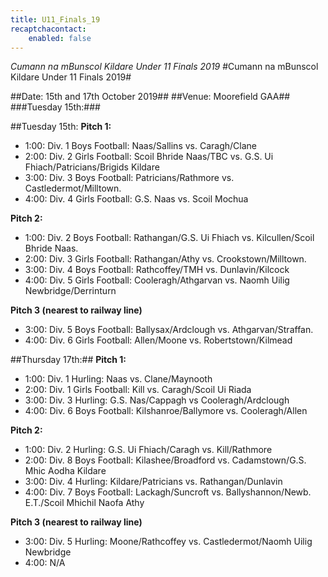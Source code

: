 ```yaml
---
title: U11_Finals_19
recaptchacontact:
    enabled: false
---
```


*Cumann na mBunscol Kildare Under 11 Finals 2019*
#Cumann na mBunscol Kildare Under 11 Finals 2019#

##Date: 15th and 17th October 2019##
##Venue: Moorefield GAA##
###Tuesday 15th:###

##Tuesday 15th:
**Pitch 1:**

* 1:00: Div. 1 Boys Football: Naas/Sallins vs. Caragh/Clane
* 2:00: Div. 2 Girls Football: Scoil Bhride Naas/TBC vs. G.S. Ui Fhiach/Patricians/Brigids Kildare
* 3:00: Div. 3 Boys Football: Patricians/Rathmore vs. Castledermot/Milltown.
* 4:00: Div. 4 Girls Football: G.S. Naas vs. Scoil Mochua

**Pitch 2:**

* 1:00: Div. 2 Boys Football: Rathangan/G.S. Ui Fhiach vs. Kilcullen/Scoil Bhride Naas.
* 2:00: Div. 3 Girls Football: Rathangan/Athy vs. Crookstown/Milltown.
* 3:00: Div. 4 Boys Football: Rathcoffey/TMH vs. Dunlavin/Kilcock
* 4:00: Div. 5 Girls Football: Cooleragh/Athgarvan vs. Naomh Uilig Newbridge/Derrinturn

**Pitch 3 (nearest to railway line)**
 
* 3:00: Div. 5 Boys Football: Ballysax/Ardclough vs. Athgarvan/Straffan.
* 4:00: Div. 6 Girls Football: Allen/Moone vs. Robertstown/Kilmead

##Thursday 17th:##
**Pitch 1:**

* 1:00: Div. 1 Hurling: Naas vs. Clane/Maynooth
* 2:00: Div. 1 Girls Football: Kill vs. Caragh/Scoil Ui Riada
* 3:00: Div. 3 Hurling: G.S. Nas/Cappagh vs Cooleragh/Ardclough
* 4:00: Div. 6 Boys Football: Kilshanroe/Ballymore vs. Cooleragh/Allen

**Pitch 2:**

* 1:00: Div. 2 Hurling: G.S. Ui Fhiach/Caragh vs. Kill/Rathmore
* 2:00: Div. 8 Boys Football: Kilashee/Broadford vs. Cadamstown/G.S. Mhic Aodha Kildare
* 3:00: Div. 4 Hurling: Kildare/Patricians vs. Rathangan/Dunlavin
* 4:00: Div. 7 Boys Football: Lackagh/Suncroft vs. Ballyshannon/Newb. E.T./Scoil Mhichil Naofa Athy

**Pitch 3 (nearest to railway line)**
 
* 3:00: Div. 5 Hurling: Moone/Rathcoffey vs. Castledermot/Naomh Uilig Newbridge
* 4:00:  N/A
